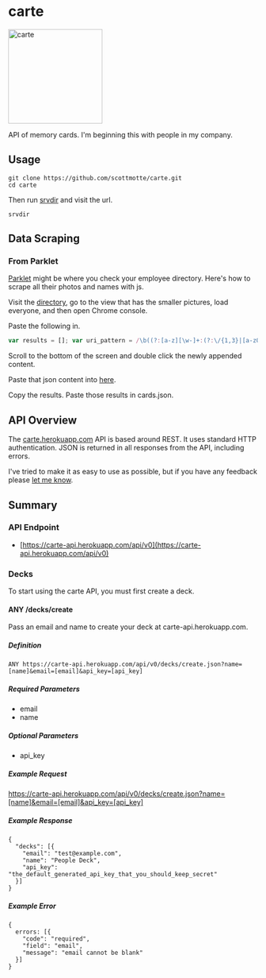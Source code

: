 # carte

<img src="https://raw.githubusercontent.com/scottmotte/carte/master/carte.png" alt="carte" width="190" />

API of memory cards. I'm beginning this with people in my company.

## Usage

```
git clone https://github.com/scottmotte/carte.git
cd carte
```

Then run [srvdir](https://srvdir.net/) and visit the url.

```
srvdir
```

## Data Scraping

### From Parklet

[Parklet](http://parklet.co) might be where you check your employee directory. Here's how to scrape all their photos and names with js.

Visit the [directory](https://app.parklet.co/directory), go to the view that has the smaller pictures, load everyone, and then open Chrome console.

Paste the following in.

```javascript
var results = []; var uri_pattern = /\b((?:[a-z][\w-]+:(?:\/{1,3}|[a-z0-9%])|www\d{0,3}[.]|[a-z0-9.\-]+[.][a-z]{2,4}\/)(?:[^\s()<>]+|\(([^\s()<>]+|(\([^\s()<>]+\)))*\))+(?:\(([^\s()<>]+|(\([^\s()<>]+\)))*\)|[^\s`!()\[\]{};:'".,<>?«»“”‘’]))/ig; $item = $(".value-items .value-item"); $item.each(function() { var style = $( this ).find(".employee").attr("style"); var matches = style.match(uri_pattern); var name = $(this).find("span[name='name']").text(); if (matches) { results.push({front: "<img src='"+matches[0]+"' />", back: name, tags: ["sendgrid"] });} }); var str = JSON.stringify(results, undefined, 2); console.log(str); $("body").append(str);
```

Scroll to the bottom of the screen and double click the newly appended content. 

Paste that json content into [here](http://jsonformat.com/).

Copy the results. Paste those results in cards.json.

## API Overview

The [carte.herokuapp.com](https://carte.herokuapp.com) API is based around REST. It uses standard HTTP authentication. JSON is returned in all responses from the API, including errors.

I've tried to make it as easy to use as possible, but if you have any feedback please [let me know](mailto:scott@scottmotte.com).

## Summary

### API Endpoint

* [https://carte-api.herokuapp.com/api/v0](https://carte-api.herokuapp.com/api/v0)

### Decks

To start using the carte API, you must first create a deck.

#### ANY /decks/create 

Pass an email and name to create your deck at carte-api.herokuapp.com.

##### Definition

```
ANY https://carte-api.herokuapp.com/api/v0/decks/create.json?name=[name]&email=[email]&api_key=[api_key]
```

##### Required Parameters

* email
* name

##### Optional Parameters

* api_key

##### Example Request

<https://carte-api.herokuapp.com/api/v0/decks/create.json?name=[name]&email=[email]&api_key=[api_key]>

##### Example Response

```
{
  "decks": [{
    "email": "test@example.com",
    "name": "People Deck",
    "api_key": "the_default_generated_api_key_that_you_should_keep_secret"
  }]
}
```

##### Example Error

```
{
  errors: [{
    "code": "required",
    "field": "email",
    "message": "email cannot be blank"
  }]
}
```

